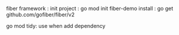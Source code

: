 fiber framework :
init project : go mod init fiber-demo
install : go get github.com/gofiber/fiber/v2

go mod tidy: use when add dependency